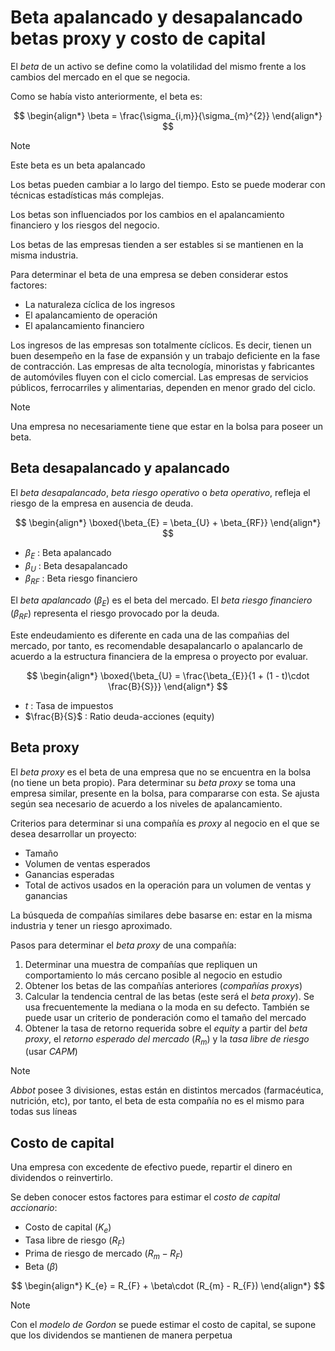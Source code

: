 # Beta apalancado y desapalancado betas proxy y costo de capital


El _beta_ de un activo se define como la volatilidad del mismo frente a los cambios del mercado en el que se negocia.

Como se había visto anteriormente, el beta es:

$$
\begin{align*}
	\beta = \frac{\sigma_{i,m}}{\sigma_{m}^{2}}
\end{align*}
$$

>[!Note]
>Este beta es un beta apalancado

Los betas pueden cambiar a lo largo del tiempo. Esto se puede moderar con técnicas estadísticas más complejas.

Los betas son influenciados por los cambios en el apalancamiento financiero y los riesgos del negocio.

Los betas de las empresas tienden a ser estables si se mantienen en la misma industria.

Para determinar el beta de una empresa se deben considerar estos factores:
- La naturaleza cíclica de los ingresos
- El apalancamiento de operación
- El apalancamiento financiero

Los ingresos de las empresas son totalmente cíclicos. Es decir, tienen un buen desempeño en la fase de expansión y un trabajo deficiente en la fase de contracción.
Las empresas de alta tecnología, minoristas y fabricantes de automóviles fluyen con el ciclo comercial. Las empresas de servicios públicos, ferrocarriles y alimentarias, dependen en menor grado del ciclo.

>[!Note]
Una empresa no necesariamente tiene que estar en la bolsa para poseer un beta.


## Beta desapalancado y apalancado

El _beta desapalancado_, _beta riesgo operativo_ o _beta operativo_, refleja el riesgo de la empresa en ausencia de deuda.

$$
\begin{align*}
	\boxed{\beta_{E} = \beta_{U} + \beta_{RF}}
\end{align*}
$$

- $\beta_{E}$ : Beta apalancado
- $\beta_{U}$ : Beta desapalancado
- $\beta_{RF}$ : Beta riesgo financiero

El _beta apalancado_ ($\beta_{E}$) es el beta del mercado.
El _beta riesgo financiero_ ($\beta_{RF}$) representa el riesgo provocado por la deuda.

Este endeudamiento es diferente en cada una de las compañias del mercado, por tanto, es recomendable desapalancarlo o apalancarlo de acuerdo a la estructura financiera de la empresa o proyecto por evaluar.

$$
\begin{align*}
	\boxed{\beta_{U} = \frac{\beta_{E}}{1 + (1 - t)\cdot \frac{B}{S}}}
\end{align*}
$$

- $t$ : Tasa de impuestos
- $\frac{B}{S}$ : Ratio deuda-acciones (equity)


## Beta proxy

El _beta proxy_ es el beta de una empresa que no se encuentra en la bolsa (no tiene un beta propio). Para determinar su _beta proxy_ se toma una empresa similar, presente en la bolsa, para compararse con esta. Se ajusta según sea necesario de acuerdo a los niveles de apalancamiento.

Criterios para determinar si una compañía es _proxy_ al negocio en el que se desea desarrollar un proyecto:
- Tamaño
- Volumen de ventas esperados
- Ganancias esperadas
- Total de activos usados en la operación para un volumen de ventas y ganancias

La búsqueda de compañías similares debe basarse en: estar en la misma industria y tener un riesgo aproximado.

Pasos para determinar el _beta proxy_ de una compañía:
1. Determinar una muestra de compañías que repliquen un comportamiento lo más cercano posible al negocio en estudio
2. Obtener los betas de las compañías anteriores (_compañías proxys_)
3. Calcular la tendencia central de las betas (este será el _beta proxy_). Se usa frecuentemente la mediana o la moda en su defecto. También se puede usar un criterio de ponderación como el tamaño del mercado
4. Obtener la tasa de retorno requerida sobre el _equity_ a partir del _beta proxy_, el _retorno esperado del mercado_ ($R_{m}$) y la _tasa libre de riesgo_ (usar _CAPM_)


>[!Note]
>_Abbot_ posee 3 divisiones, estas están en distintos mercados (farmacéutica, nutrición, etc), por tanto, el beta de esta compañía no es el mismo para todas sus líneas


## Costo de capital

Una empresa con excedente de efectivo puede, repartir el dinero en dividendos o reinvertirlo.

Se deben conocer estos factores para estimar el _costo de capital accionario_:
- Costo de capital ($K_{e}$)
- Tasa libre de riesgo ($R_{F}$)
- Prima de riesgo de mercado ($R_{m} - R_{F}$)
- Beta ($\beta$)

$$
\begin{align*}
	K_{e} = R_{F} + \beta\cdot (R_{m} - R_{F})
\end{align*}
$$

>[!Note]
>Con el _modelo de Gordon_ se puede estimar el costo de capital, se supone que los dividendos se mantienen de manera perpetua




